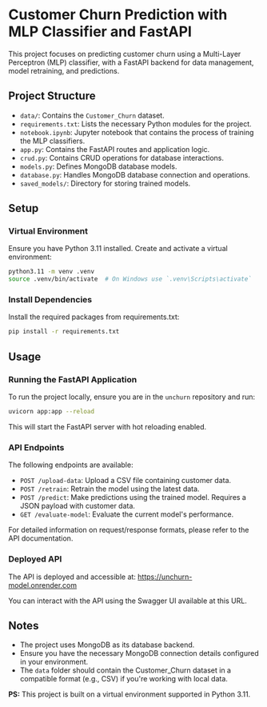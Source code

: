 # Customer Churn Prediction with MLP Classifier and FastAPI

This project focuses on predicting customer churn using a Multi-Layer Perceptron (MLP) classifier, with a FastAPI backend for data management, model retraining, and predictions.

## Project Structure

- `data/`: Contains the `Customer_Churn` dataset.
- `requirements.txt`: Lists the necessary Python modules for the project.
- `notebook.ipynb`: Jupyter notebook that contains the process of training the MLP classifiers.
- `app.py`: Contains the FastAPI routes and application logic.
- `crud.py`: Contains CRUD operations for database interactions.
- `models.py`: Defines MongoDB database models.
- `database.py`: Handles MongoDB database connection and operations.
- `saved_models/`: Directory for storing trained models.

## Setup

### Virtual Environment

Ensure you have Python 3.11 installed. Create and activate a virtual environment:

```sh
python3.11 -m venv .venv
source .venv/bin/activate  # On Windows use `.venv\Scripts\activate`
```

### Install Dependencies

Install the required packages from requirements.txt:

```sh
pip install -r requirements.txt
```

## Usage

### Running the FastAPI Application

To run the project locally, ensure you are in the `unchurn` repository and run:

```sh
uvicorn app:app --reload
```

This will start the FastAPI server with hot reloading enabled.

### API Endpoints

The following endpoints are available:

- `POST /upload-data`: Upload a CSV file containing customer data.
- `POST /retrain`: Retrain the model using the latest data.
- `POST /predict`: Make predictions using the trained model. Requires a JSON payload with customer data.
- `GET /evaluate-model`: Evaluate the current model's performance.

For detailed information on request/response formats, please refer to the API documentation.

### Deployed API

The API is deployed and accessible at: https://unchurn-model.onrender.com

You can interact with the API using the Swagger UI available at this URL.

## Notes

- The project uses MongoDB as its database backend.
- Ensure you have the necessary MongoDB connection details configured in your environment.
- The `data` folder should contain the Customer_Churn dataset in a compatible format (e.g., CSV) if you're working with local data.

**PS:** This project is built on a virtual environment supported in Python 3.11.
```
